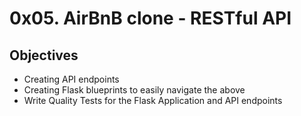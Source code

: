 # 0x05. AirBnB clone - RESTful API

## Objectives

- Creating API endpoints
- Creating Flask blueprints to easily navigate the above
- Write Quality Tests for the Flask Application and API endpoints
